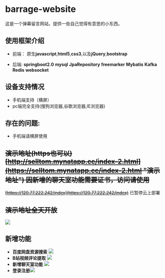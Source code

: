 # barrage-website
这是一个弹幕留言网站，提供一些自己觉得有意思的小东西。


## 使用框架介绍
+ 前端：
原生**javascript**,**html5**,**css3**,以及**jQuery**,**bootstrap**

+ 后端:
**springboot2.0** **mysql** **JpaRepository** **freemarker** **Mybatis** **Kafka** **Redis** **websocket**

## 设备支持情况
+  手机端支持（横屏）
+  pc端完全支持(搜狗浏览器,谷歌浏览器,IE浏览器)
## 存在的问题:
 + 手机端请横屏使用


## ~~演示地址(https也可以)  [http://selltom.mynatapp.cc/index-2.html](https://selltom.mynatapp.cc/index-2.html "演示地址") 因新增的聊天室功能需要证书，访问请使用~~ 
~~[https://120.77.222.242/index](https://120.77.222.242/index)~~ 已暂停云上部署



## ~~演示地址全天开放~~
![](http://chuantu.xyz/t6/731/1587879834x3752237043.png)

## 新增功能
+ **百度网盘资源搜索** ![](https://i.imgur.com/5BZEjYI.png)
+ **B站视频评论提取** ![](http://chuantu.xyz/t6/731/1587880490x989559068.png)
+ **新增聊天室功能** ![](http://chuantu.xyz/t6/731/1587880439x989559068.png)
+ **登录注册**![](http://chuantu.xyz/t6/731/1587879987x3752237043.png)
